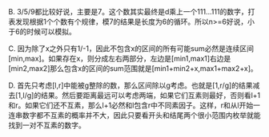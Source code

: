 B. 3/5/9都比较好说，主要是7。这个数其实最终是d乘上一个111...111的数字，打表发现根据1个个数有个规律，模7的结果是长度为6的循环。所以n>=6好说，小于6的时候可以模拟。

C. 因为除了x之外只有1/-1，因此不包含x的区间的所有可能sum必然是连续区间[min,max]。如果存在x，则分成左右两部分，左边是[min1,max1]右边是[min2,max2]那么包含x的区间的sum范围就是[min1+min2+x,max1+max2+x]。

D. 首先只考虑[l,r]中能被g整除的数，那么区间除以g考虑。也就是[1,r/g]的结果减去[1,l/g]的结果。然后要距离最远可以考虑两端，如果它们互素则最好，否则看l+1和r。如果它们还不互素，那么l+1必然和l包含r中不同素因子。这样，r和从l开始一连串数字都不互素的概率并不大，因此只要看开头和结尾两个很小范围内枚举就能找到一对不互素的数字。
